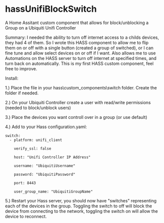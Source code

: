 # hassUnifiBlockSwitch
A Home Assitant custom component that allows for block/unblocking a Group on a Ubiquiti Unifi Controller

Summary:
I needed the ability to turn off internet access to a childs devices, they had 4 of them. So I wrote this HASS component to allow me to flip them on or off with a single button (created a group of switched), or I can fine tune and allow select devices on or off if I want. Also allows me to use Automations on the HASS server to turn off internet at specified times, and turn back on automatically. This is my first HASS custom component, feel free to improve.

Install:

1.) Place the file in your hass\custom_components\switch folder. Create the folder if needed.

2.) On your Ubiquiti Controller create a user with read/write permissions (needed to block/unblock users)

3.) Place the devices you want controll over in a group (or use default)

4.) Add to your Hass configuration.yaml:
  
    switch:
      - platform: unifi_client
    
        verify_ssl: false
      
        host: "Unifi Controller IP Address"
      
        username: "UbiquitiUsername"
      
        password: "UbiquitiPassword"
      
        port: 8443
      
        user_group_name: "UbiquitiGroupName"
      

5.) Restart your Hass server, you should now have "switches" representing each of the devices in the group. Toggling the switch to off will block the device from connecting to the network, toggling the switch on will allow the device to reconnect.
